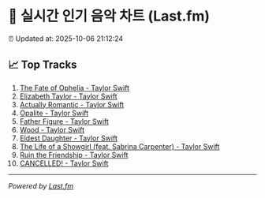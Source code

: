 # 🎵 실시간 인기 음악 차트 (Last.fm)

⏰ Updated at: 2025-10-06 21:12:24

## 📈 Top Tracks

1. [The Fate of Ophelia - Taylor Swift](https://www.last.fm/music/Taylor+Swift/_/The+Fate+of+Ophelia)
2. [Elizabeth Taylor - Taylor Swift](https://www.last.fm/music/Taylor+Swift/_/Elizabeth+Taylor)
3. [Actually Romantic - Taylor Swift](https://www.last.fm/music/Taylor+Swift/_/Actually+Romantic)
4. [Opalite - Taylor Swift](https://www.last.fm/music/Taylor+Swift/_/Opalite)
5. [Father Figure - Taylor Swift](https://www.last.fm/music/Taylor+Swift/_/Father+Figure)
6. [Wood - Taylor Swift](https://www.last.fm/music/Taylor+Swift/_/Wood)
7. [Eldest Daughter - Taylor Swift](https://www.last.fm/music/Taylor+Swift/_/Eldest+Daughter)
8. [The Life of a Showgirl (feat. Sabrina Carpenter) - Taylor Swift](https://www.last.fm/music/Taylor+Swift/_/The+Life+of+a+Showgirl+(feat.+Sabrina+Carpenter))
9. [Ruin the Friendship - Taylor Swift](https://www.last.fm/music/Taylor+Swift/_/Ruin+the+Friendship)
10. [CANCELLED! - Taylor Swift](https://www.last.fm/music/Taylor+Swift/_/CANCELLED%21)

---
*Powered by [Last.fm](https://www.last.fm)*
